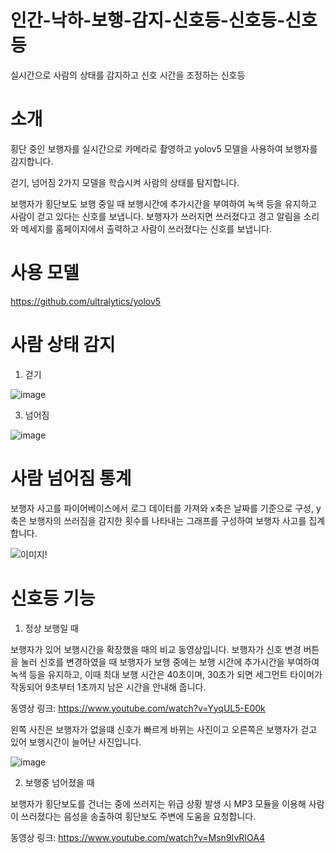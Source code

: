 
# 인간-낙하-보행-감지-신호등-신호등-신호등
실시간으로 사람의 상태를 감지하고 신호 시간을 조정하는 신호등

# 소개
횡단 중인 보행자를 실시간으로 카메라로 촬영하고 yolov5 모델을 사용하여 보행자를 감지합니다.

걷기, 넘어짐 2가지 모델을 학습시켜 사람의 상태를 탐지합니다.

보행자가 횡단보도 보행 중일 때 보행시간에 추가시간을 부여하여 녹색 등을 유지하고 사람이 걷고 있다는 신호를 보냅니다.
보행자가 쓰러지면 쓰러졌다고 경고 알림을 소리와 메세지를 홈페이지에서 출력하고 사람이 쓰러졌다는 신호를 보냅니다.




# 사용 모델
https://github.com/ultralytics/yolov5





# 사람 상태 감지 

1. 걷기

   
![image](https://github.com/user-attachments/assets/be380b70-4bb2-405f-89a7-65a1f124d88c)


3. 넘어짐

   
![image](https://github.com/user-attachments/assets/3c898b2e-254c-4705-9cd2-64631ec48e2c)






# 사람 넘어짐 통계
보행자 사고를 파이어베이스에서 로그 데이터를 가져와 x축은 날짜를 기준으로 구성, y축은 보행자의 쓰러짐을 감지한 횟수를 나타내는 그래프를 구성하여 보행자 사고를 집계합니다.


![이미지](https://github.com/user-attachments/assets/c92cbf79-a093-463a-9dd7-a86f75090d6c)!






# 신호등 기능

1. 정상 보행일 때

보행자가 있어 보행시간을 확장했을 때의 비교 동영상입니다. 보행자가 신호 변경 버튼을 눌러 신호를 변경하였을 때 보행자가 보행 중에는
보행 시간에 추가시간을 부여하여 녹색 등을 유지하고, 이때 최대 보행 시간은 40초이며, 30초가 되면 세그먼트 타이머가 작동되어 9초부터 1초까지 남은 시간을 안내해 줍니다.

동영상 링크: https://www.youtube.com/watch?v=YyqUL5-E00k

왼쪽 사진은 보행자가 없을떄 신호가 빠르게 바뀌는 사진이고 오른쪽은 보행자가 걷고 있어 보행시간이 늘어난 사진입니다.


![image](https://github.com/user-attachments/assets/97e222d1-9ee5-4d62-9d02-8370fc4299ac)



2. 보행중 넘어졌을 때

보행자가 횡단보도를 건너는 중에 쓰러지는 위급 상황 발생 시 MP3 모듈을 이용해 사람이 쓰러졌다는 음성을 송출하여 횡단보도 주변에 도움을
요청합니다.

동영상 링크: https://www.youtube.com/watch?v=Msn9IvRIOA4

